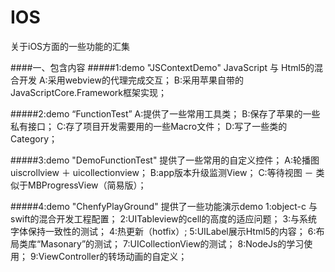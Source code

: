 # IOS
关于iOS方面的一些功能的汇集

####一、包含内容
#####1:demo "JSContextDemo"
	JavaScript 与 Html5的混合开发
	A:采用webview的代理完成交互；
	B:采用苹果自带的JavaScriptCore.Framework框架实现；
	
#####2:demo “FunctionTest”
	A:提供了一些常用工具类；
	B:保存了苹果的一些私有接口；
	C:存了项目开发需要用的一些Macro文件；
	D:写了一些类的 Category；
	
#####3:demo "DemoFunctionTest"
	提供了一些常用的自定义控件；
	A:轮播图 uiscrollview ＋ uicollectionview；
	B:app版本升级监测View；
	C:等待视图 － 类似于MBProgressView（简易版）；
	
#####4:demo "ChenfyPlayGround"
	提供了一些功能演示demo
	1:object-c 与 swift的混合开发工程配置；
	2:UITableview的cell的高度的适应问题；
	3:与系统字体保持一致性的测试；
	4:热更新（hotfix）;
	5:UILabel展示Html5的内容；
	6:布局类库“Masonary”的测试；
	7:UICollectionView的测试；
	8:NodeJs的学习使用；
	9:ViewController的转场动画的自定义； 